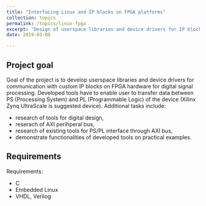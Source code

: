 ```yaml
---
title: "Interfacing Linux and IP blocks on FPGA platforms"
collection: topics
permalink: /topics/linux-fpga
excerpt: 'Design of userspace libraries and device drivers for IP block interface.'
date: 2019-03-08

---
```


## Project goal

Goal of the project is to develop userspace libraries and device drivers 
for communication with custom IP blocks on FPGA hardware for digital 
signal processing. Developed tools have to enable user to transfer data 
between PS (Processing System) and PL (Programmable Logic) of the 
device (Xilinx Zynq UltraScale is suggested device). Additional tasks 
include:

* research of tools for digital design,
* reserach of AXI perihperal bus,
* research of existing tools for PS/PL interface through AXI bus,
* demonstrate functionalities of developed tools on practical examples.

## Requirements

Requirements:

* C 
* Embedded Linux
* VHDL, Verilog
